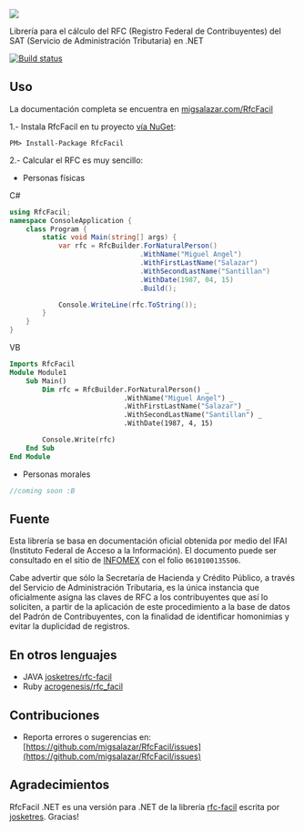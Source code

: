 ![](https://raw.githubusercontent.com/migsalazar/RfcFacil/master/logo.png)

Librería para el cálculo del RFC (Registro Federal de Contribuyentes) del SAT (Servicio de Administración Tributaria) en .NET 

[![Build status](https://ci.appveyor.com/api/projects/status/jnui923swgs8e7xt/branch/master?svg=true)](https://ci.appveyor.com/project/migsalazar/rfcfacil/branch/master)

## Uso

La documentación completa se encuentra en [migsalazar.com/RfcFacil](http://migsalazar.com/RfcFacil)

1.- Instala RfcFacil en tu proyecto [vía NuGet](https://www.nuget.org/packages/RfcFacil/):

```
PM> Install-Package RfcFacil
```

2.- Calcular el RFC es muy sencillo:

- Personas físicas

C#
```csharp
using RfcFacil;
namespace ConsoleApplication {
    class Program {
        static void Main(string[] args) {
            var rfc = RfcBuilder.ForNaturalPerson()
                                .WithName("Miguel Angel")
                                .WithFirstLastName("Salazar")
                                .WithSecondLastName("Santillan")
                                .WithDate(1987, 04, 15)
                                .Build();

            Console.WriteLine(rfc.ToString());
        }
    }
}
```
VB
```vb
Imports RfcFacil
Module Module1
    Sub Main()
        Dim rfc = RfcBuilder.ForNaturalPerson() _
                            .WithName("Miguel Angel") _
                            .WithFirstLastName("Salazar") _
                            .WithSecondLastName("Santillan") _
                            .WithDate(1987, 4, 15)

        Console.Write(rfc)
    End Sub
End Module
```

- Personas morales

```csharp
//coming soon :B
```

## Fuente
Esta librería se basa en documentación oficial obtenida por medio del IFAI (Instituto Federal de Acceso a la Información). El documento puede ser consultado en el sitio de [INFOMEX](https://www.infomex.org.mx/gobiernofederal/moduloPublico/moduloPublico.action) con el folio `0610100135506`.

Cabe advertir que sólo la Secretaría de Hacienda y Crédito Público, a través del Servicio de Administración Tributaria, es la única instancia que oficialmente asigna las claves de RFC a los contribuyentes que así lo soliciten, a partir de la aplicación de este procedimiento a la base de datos del Padrón de Contribuyentes, con la finalidad de identificar homonimias y evitar la duplicidad de registros.

## En otros lenguajes
- JAVA [josketres/rfc-facil](https://github.com/josketres/rfc-facil)
- Ruby [acrogenesis/rfc_facil](https://github.com/acrogenesis/rfc_facil)

## Contribuciones
- Reporta errores o sugerencias en: [https://github.com/migsalazar/RfcFacil/issues](https://github.com/migsalazar/RfcFacil/issues)

## Agradecimientos
RfcFacil .NET es una versión para .NET de la librería [rfc-facil](http://josketres.github.io/rfc-facil/) escrita por [josketres](https://github.com/josketres). Gracias!
